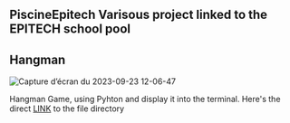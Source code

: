PiscineEpitech
Varisous project linked to the EPITECH school pool
-------------------------------------------------

Hangman
---------------------------------------------------

![Capture d’écran du 2023-09-23 12-06-47](https://github.com/Joal1291/PiscineEpitech/assets/144683460/f6f1990b-2d5b-44e7-b4aa-1ec1c13e18ff)

Hangman Game, using Pyhton and display it into the terminal. Here's the direct [LINK](https://github.com/Joal1291/PiscineEpitech/tree/main/Hangman_game) to the file directory 
